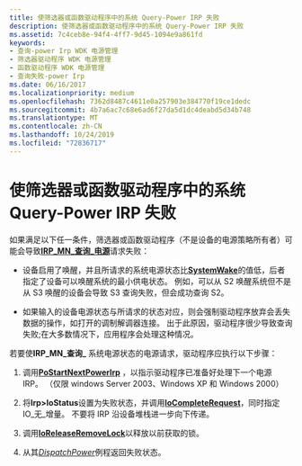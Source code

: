 ```yaml
---
title: 使筛选器或函数驱动程序中的系统 Query-Power IRP 失败
description: 使筛选器或函数驱动程序中的系统 Query-Power IRP 失败
ms.assetid: 7c4ceb8e-94f4-4ff7-9d45-1094e9a861fd
keywords:
- 查询-power Irp WDK 电源管理
- 筛选器驱动程序 WDK 电源管理
- 函数驱动程序 WDK 电源管理
- 查询失败-power Irp
ms.date: 06/16/2017
ms.localizationpriority: medium
ms.openlocfilehash: 7362d8487c4611e0a257903e384770f19ce1dedc
ms.sourcegitcommit: 4b7a6ac7c68e6ad6f27da5d1dc4deabd5d34b748
ms.translationtype: MT
ms.contentlocale: zh-CN
ms.lasthandoff: 10/24/2019
ms.locfileid: "72836717"
---
```

# <a name="failing-a-system-query-power-irp-in-a-filter-or-function-driver"></a>使筛选器或函数驱动程序中的系统 Query-Power IRP 失败





如果满足以下任一条件，筛选器或函数驱动程序（不是设备的电源策略所有者）可能会导致[**IRP\_MN\_查询\_电源**](https://docs.microsoft.com/windows-hardware/drivers/kernel/irp-mn-query-power)请求失败：

-   设备启用了唤醒，并且所请求的系统电源状态比[**SystemWake**](systemwake.md)的值低，后者指定了设备可以唤醒系统的最小供电状态。 例如，可以从 S2 唤醒系统但不是从 S3 唤醒的设备会导致 S3 查询失败，但会成功查询 S2。

-   如果输入的设备电源状态与所请求的状态对应，则会强制驱动程序放弃会丢失数据的操作，如打开的调制解调器连接。 出于此原因，驱动程序很少导致查询失败;在大多数情况下，应用程序会处理这种情况。

若要使**IRP\_MN\_查询\_** 系统电源状态的电源请求，驱动程序应执行以下步骤：

1.  调用[**PoStartNextPowerIrp**](https://docs.microsoft.com/windows-hardware/drivers/ddi/ntifs/nf-ntifs-postartnextpowerirp) ，以指示驱动程序已准备好处理下一个电源 IRP。 （仅限 windows Server 2003、Windows XP 和 Windows 2000）

2.  将**Irp&gt;IoStatus**设置为失败状态，并调用[**IoCompleteRequest**](https://docs.microsoft.com/windows-hardware/drivers/ddi/wdm/nf-wdm-iocompleterequest)，同时指定 IO\_无\_增量。 不要将 IRP 沿设备堆栈进一步向下传递。

3.  调用[**IoReleaseRemoveLock**](https://docs.microsoft.com/windows-hardware/drivers/ddi/wdm/nf-wdm-ioreleaseremovelock)以释放以前获取的锁。

4.  从其[*DispatchPower*](https://docs.microsoft.com/windows-hardware/drivers/ddi/wdm/nc-wdm-driver_dispatch)例程返回失败状态。

 

 




